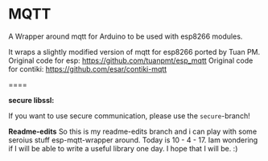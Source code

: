 MQTT
====

A Wrapper around mqtt for Arduino to be used with esp8266 modules.

It wraps a slightly modified version of mqtt for esp8266 ported by Tuan PM.
Original code for esp: https://github.com/tuanpmt/esp_mqtt
Original code for contiki: https://github.com/esar/contiki-mqtt


====

**secure libssl:**

If you want to use secure communication, please use the `secure`-branch!

**Readme-edits**
So this is my readme-edits branch and i can play with some seroius stuff esp-mqtt-wrapper around.
Today is 10 - 4 - 17. Iam wondering if I will be able to write a useful library one day.
I hope that I will be. :)
